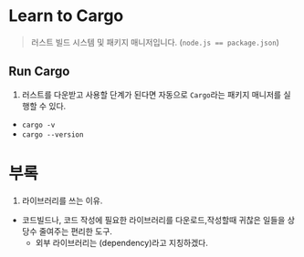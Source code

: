 # Learn to Cargo

> 러스트 빌드 시스템 및 패키지 매니저입니다. (`node.js == package.json`)

## Run Cargo

1. 러스트를 다운받고 사용할 단계가 된다면 자동으로 `Cargo`라는 패키지 매니저를 실행할 수 있다.

- `cargo -v`
- `cargo --version`

# 부록

1. 라이브러리를 쓰는 이유.

- 코드빌드나, 코드 작성에 필요한 라이브러리를 다운로드,작성할때 귀찮은 일들을 상당수 줄여주는 편리한 도구.
  - 외부 라이브러리는 (dependency)라고 지칭하겠다.
